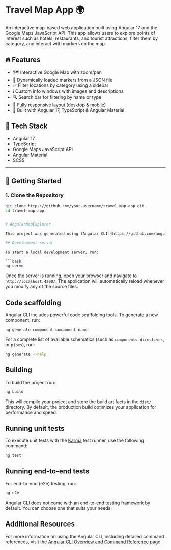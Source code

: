 # Travel Map App 🌍

An interactive map-based web application built using Angular 17 and the Google Maps JavaScript API. This app allows users to explore points of interest such as hotels, restaurants, and tourist attractions, filter them by category, and interact with markers on the map.

## 🔥 Features

- 🗺️ Interactive Google Map with zoom/pan
- 📍 Dynamically loaded markers from a JSON file
- ✅ Filter locations by category using a sidebar
- ℹ️ Custom info windows with images and descriptions
- 🔍 Search bar for filtering by name or type
- 📱 Fully responsive layout (desktop & mobile)
- 🎯 Built with Angular 17, TypeScript & Angular Material

## 🧰 Tech Stack

- Angular 17
- TypeScript
- Google Maps JavaScript API
- Angular Material
- SCSS

---

## 🚀 Getting Started

### 1. Clone the Repository

```bash
git clone https://github.com/your-username/travel-map-app.git
cd travel-map-app


# AngularMapExplorer

This project was generated using [Angular CLI](https://github.com/angular/angular-cli) version 19.2.7.

## Development server

To start a local development server, run:

```bash
ng serve
```

Once the server is running, open your browser and navigate to `http://localhost:4200/`. The application will automatically reload whenever you modify any of the source files.

## Code scaffolding

Angular CLI includes powerful code scaffolding tools. To generate a new component, run:

```bash
ng generate component component-name
```

For a complete list of available schematics (such as `components`, `directives`, or `pipes`), run:

```bash
ng generate --help
```

## Building

To build the project run:

```bash
ng build
```

This will compile your project and store the build artifacts in the `dist/` directory. By default, the production build optimizes your application for performance and speed.

## Running unit tests

To execute unit tests with the [Karma](https://karma-runner.github.io) test runner, use the following command:

```bash
ng test
```

## Running end-to-end tests

For end-to-end (e2e) testing, run:

```bash
ng e2e
```

Angular CLI does not come with an end-to-end testing framework by default. You can choose one that suits your needs.

## Additional Resources

For more information on using the Angular CLI, including detailed command references, visit the [Angular CLI Overview and Command Reference](https://angular.dev/tools/cli) page.
